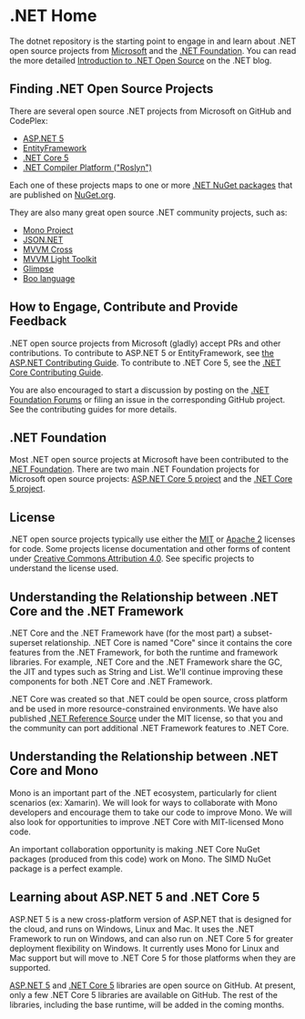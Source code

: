 # .NET Home

The dotnet repository is the starting point to engage in and learn about .NET
open source projects from [Microsoft](http://microsoft.github.io) and the [.NET Foundation](http://dotnet.github.io). You can
read the more detailed [Introduction to .NET Open Source](http://blogs.msdn.com/dotnet)
on the .NET blog.

## Finding .NET Open Source Projects

There are several open source .NET projects from Microsoft on GitHub and
CodePlex:

* [ASP.NET 5](https://github.com/aspnet/home)
* [EntityFramework](https://github.com/aspnet/EntityFramework)
* [.NET Core 5](https://github.com/dotnet/corefx)
* [.NET Compiler Platform ("Roslyn")](https://roslyn.codeplex.com)

Each one of these projects maps to one or more [.NET NuGet packages](http://blogs.msdn.com/b/dotnet/p/nugetpackages.aspx)
that are published on [NuGet.org](http://nuget.org/).

They are also many great open source .NET community projects, such as:

* [Mono Project](https://github.com/mono/)
* [JSON.NET](http://json.net/)
* [MVVM Cross](https://github.com/MvvmCross/MvvmCross)
* [MVVM Light Toolkit](http://www.mvvmlight.net)
* [Glimpse](http://getglimpse.com)
* [Boo language](http://boo.codehaus.org/)

## How to Engage, Contribute and Provide Feedback

.NET open source projects from Microsoft (gladly) accept PRs and other contributions. To contribute to
ASP.NET 5 or EntityFramework, see [the ASP.NET Contributing Guide](https://github.com/aspnet/Home/blob/master/CONTRIBUTING.md). To contribute to .NET Core 5, see the [.NET Core Contributing Guide](CONTRIBUTING.md).

You are also encouraged to start a discussion by posting on the [.NET Foundation Forums](http://forums.dotnetfoundation.org/) or filing an issue in the corresponding GitHub project. See the contributing guides for more details.

## .NET Foundation

Most .NET open source projects at Microsoft have been contributed to the [.NET Foundation](http://www.dotnetfoundation.org/projects). There are two main .NET Foundation projects for Microsoft open source projects:
[ASP.NET Core 5 project](http://www.dotnetfoundation.org/prjaspnet5.aspx)
and the [.NET Core 5 project](http://www.dotnetfoundation.org/prjdotnetcore5.aspx).

## License

.NET open source projects typically use either the [MIT](LICENSE) or
[Apache 2](http://www.apache.org/licenses/LICENSE-2.0) licenses for code. Some
projects license documentation and other forms of content under
[Creative Commons Attribution 4.0](http://creativecommons.org/licenses/by/4.0/).
See specific projects to understand the license used.

## Understanding the Relationship between .NET Core and the .NET Framework

.NET Core and the .NET Framework have (for the most part) a subset-superset relationship. .NET Core is named "Core" since it contains the core features from the .NET Framework, for both the runtime and framework libraries. For example, .NET Core and the .NET Framework share the GC, the JIT and types such as String and List<T>. We'll continue improving these components for both .NET Core and .NET Framework.

.NET Core was created so that .NET could be open source, cross platform and be used in more resource-constrained environments. We have also published [.NET Reference Source](https://github.com/Microsoft/referencesource) under the MIT license, so that you and the community can port additional .NET Framework features to .NET Core.

## Understanding the Relationship between .NET Core and Mono

Mono is an important part of the .NET ecosystem, particularly for client scenarios (ex: Xamarin). We will look for ways to collaborate with Mono developers and encourage them to take our code to improve Mono. We will also look for opportunities to improve .NET Core with MIT-licensed Mono code.

An important collaboration opportunity is making .NET Core NuGet packages (produced from this code) work on Mono. The SIMD NuGet package is a perfect example.

## Learning about ASP.NET 5 and .NET Core 5

ASP.NET 5 is a new cross-platform version of ASP.NET that is designed for
the cloud, and runs on Windows, Linux and Mac. It uses the .NET Framework to run on Windows, and can also run on .NET Core 5 for greater deployment flexibility on Windows. It currently uses Mono for Linux and Mac support but will move to .NET Core 5 for those platforms when they are supported.


[ASP.NET 5](https://github.com/aspnet/home) and [.NET Core 5](https://github.com/dotnet/corefx) libraries are open source on GitHub. At present, only a few .NET Core 5 libraries are available on GitHub. The rest of the libraries, including the base runtime, will be added in the coming months.
